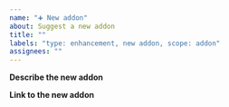 ```yaml
---
name: "➕ New addon"
about: Suggest a new addon
title: ""
labels: "type: enhancement, new addon, scope: addon"
assignees: ""
---
```


**Describe the new addon**

<!-- A description of the new addon. -->

**Link to the new addon**

<!-- Add a link to the new addon here. If you can't, you can remove this. -->
